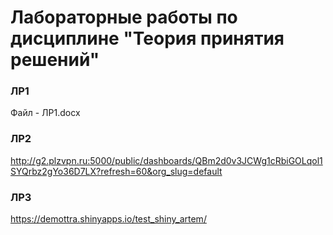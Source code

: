# Лабораторные работы по дисциплине "Теория принятия решений"

### ЛР1
Файл - ЛР1.docx

### ЛР2
http://g2.plzvpn.ru:5000/public/dashboards/QBm2d0v3JCWg1cRbiGOLqol1SYQrbz2gYo36D7LX?refresh=60&org_slug=default

### ЛР3
https://demottra.shinyapps.io/test_shiny_artem/
